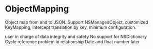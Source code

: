 # ObjectMapping
Object map from and to JSON. Support NSManagedObject, customized KeyMapping, intercept translation by key, minimum configuration.

user in charge of data integrity and safety
No support for NSDictionary
Cycle reference problem
id relationship
Date and float number later
